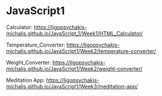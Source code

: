 # JavaScript1
Calculator: https://ligopsychakis-michalis.github.io/JavaScript_1/Week1/HTML_Calculator/

Temperature_Converter: https://ligopsychakis-michalis.github.io/JavaScript1/Week2/temperature-converter/

Weight_Converter: https://ligopsychakis-michalis.github.io/JavaScript1/Week2/weight-converter/

Meditation App: https://ligopsychakis-michalis.github.io/JavaScript1/Week3/meditation-app/
